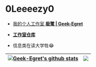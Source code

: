 # <b>0Leeeezy0</b>
- [我的个人工作室 <b>极鹭 | Geek-Egret</b>](http://geek-egret.top)

- [<b>工作室仓库</b>](https://github.com/Geek-Egret)

- 信息类在读大学牲😂

| <a href="https://github.com/anuraghazra/github-readme-stats"><img align="center" src="https://github-readme-stats.vercel.app/api?username=0Leeeezy0&theme=onedark&text_color=b4b3b8&title_color=0b88bb&locale=cn&show_icons=true" alt="Geek-Egret's github stats" /></a> | <a href="https://github.com/anuraghazra/github-readme-stats"><img align="center" src="https://github-readme-stats.vercel.app/api/top-langs/?username=0Leeeezy0&layout=compact&text_color=b4b3b8&bg_color=282c34&title_color=0b88bb&locale=cn" /></a> |
| ------------- | ------------- |